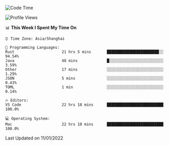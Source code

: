 <!--START_SECTION:waka-->
![Code Time](http://img.shields.io/badge/Code%20Time-905%20hrs%201%20min-blue)

![Profile Views](http://img.shields.io/badge/Profile%20Views-5-blue)

📊 **This Week I Spent My Time On** 

```text
⌚︎ Time Zone: Asia/Shanghai

💬 Programming Languages: 
Rust                     21 hrs 5 mins       ███████████████████████░░   94.54% 
Java                     48 mins             █░░░░░░░░░░░░░░░░░░░░░░░░   3.59% 
Other                    17 mins             ░░░░░░░░░░░░░░░░░░░░░░░░░   1.29% 
JSON                     5 mins              ░░░░░░░░░░░░░░░░░░░░░░░░░   0.43% 
TOML                     1 min               ░░░░░░░░░░░░░░░░░░░░░░░░░   0.14%

🔥 Editors: 
VS Code                  22 hrs 18 mins      █████████████████████████   100.0%

💻 Operating System: 
Mac                      22 hrs 18 mins      █████████████████████████   100.0%

```


 Last Updated on 11/01/2022
<!--END_SECTION:waka-->
